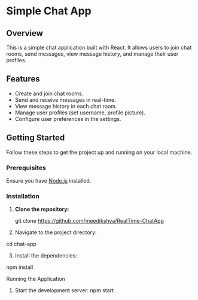 # Simple Chat App

## Overview

This is a simple chat application built with React. It allows users to join chat rooms, send messages, view message history, and manage their user profiles.

## Features

- Create and join chat rooms.
- Send and receive messages in real-time.
- View message history in each chat room.
- Manage user profiles (set username, profile picture).
- Configure user preferences in the settings.

## Getting Started

Follow these steps to get the project up and running on your local machine.

### Prerequisites

Ensure you have [Node.js](https://nodejs.org/) installed.

### Installation

1. **Clone the repository:**
   
   git clone https://github.com/meedikshya/RealTime-ChatApp

2. Navigate to the project directory:
   
  cd chat-app

3. Install the dependencies:

  npm install
  
Running the Application
1. Start the development server:
    npm start
